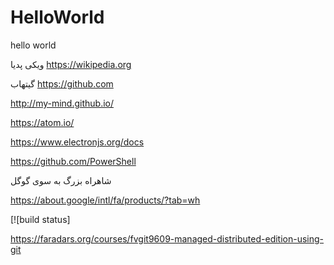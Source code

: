 # HelloWorld



hello
world

ویکی پدیا
https://wikipedia.org



گیتهاب
https://github.com


http://my-mind.github.io/


https://atom.io/


https://www.electronjs.org/docs



https://github.com/PowerShell



شاهراه بزرگ به سوی گوگل

https://about.google/intl/fa/products/?tab=wh


[![build status]



https://faradars.org/courses/fvgit9609-managed-distributed-edition-using-git
